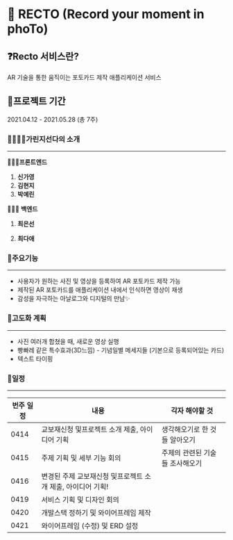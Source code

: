 # 🎨 RECTO (Record your moment in phoTo) 

## ❓Recto 서비스란?

AR 기술을 통한 움직이는 포토카드 제작 애플리케이션 서비스

## 📅프로젝트 기간

2021.04.12 - 2021.05.28 (총 7주)



### 👩‍👩‍👧‍👧가린지선다의 소개

---

 👩🏻‍💻**프론트엔드**  

1. **신가영**
2. **김현지**
3. **박예린**

👩🏻‍💻 **백엔드**  

  1. **최은선** 

  2. **최다애** 

### 🌱주요기능

---

- 사용자가 원하는 사진 및 영상을 등록하여 AR 포토카드 제작 가능
- 제작된 AR 포토카드를 애플리케이션 내에서 인식하면 영상이 재생
- 감성을 자극하는 아날로그와 디지털의 만남✨

### 🌱고도화 계획

---

- 사진 여러개 합쳤을 때, 새로운 영상 실행
- 빵빠레 같은 특수효과(3D느낌) - 기념일별 메세지들 (기본으로 등록되어있는 카드)
- 텍스트 타이핑


### 🌱일정

---

|번주 일정|내용|각자 해야할 것|
|------|---|---|
|0414|교보재신청 및프로젝트 소개 제출, 아이디어 기획|생각해오기로 한 것들 알아오기|
|0415|주제 기획 및 세부 기능 회의|주제의 관련된 기술들 조사해오기|
|0416|변경된 주제 교보재신청 및프로젝트 소개 제출, 아이디어 기획!||
|0419|서비스 기획 및 디자인 회의||
|0420|개발스택 정하기 및 와이어프레임 제작||
|0421|와이어프레임 (수정) 및 ERD 설정||